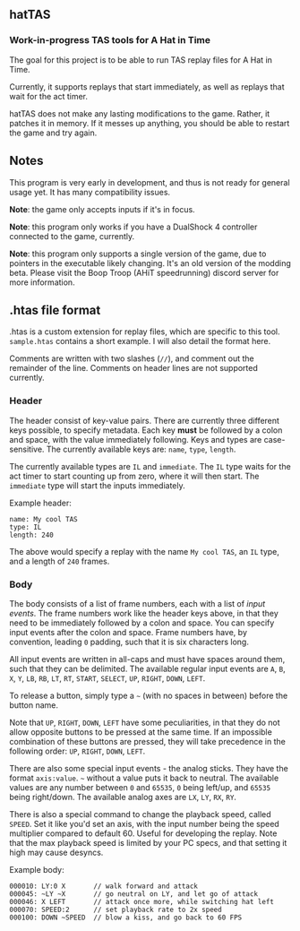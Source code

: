 ## hatTAS
### Work-in-progress TAS tools for A Hat in Time

The goal for this project is to be able to run TAS replay files for A Hat in Time.

Currently, it supports replays that start immediately, as well as replays that wait for the act timer.

hatTAS does not make any lasting modifications to the game. Rather, it patches it in memory. If it messes up anything, you should be able to restart the game and try again.

## Notes
This program is very early in development, and thus is not ready for general usage yet. It has many compatibility issues.

**Note**: the game only accepts inputs if it's in focus.

**Note**: this program only works if you have a DualShock 4 controller connected to the game, currently.

**Note**: this program only supports a single version of the game, due to pointers in the executable likely changing. It's an old version of the modding beta. Please visit the Boop Troop (AHiT speedrunning) discord server for more information.

## .htas file format
.htas is a custom extension for replay files, which are specific to this tool. `sample.htas` contains a short example. I will also detail the format here.

Comments are written with two slashes (`//`), and comment out the remainder of the line. Comments on header lines are not supported currently.

### Header
The header consist of key-value pairs. There are currently three different keys possible, to specify metadata. Each key **must** be followed by a colon and space, with the value immediately following. Keys and types are case-sensitive. The currently available keys are: `name`, `type`, `length`.

The currently available types are `IL` and `immediate`. The `IL` type waits for the act timer to start counting up from zero, where it will then start. The `immediate` type will start the inputs immediately.

Example header:
   
```
name: My cool TAS
type: IL
length: 240
```

The above would specify a replay with the name `My cool TAS`, an `IL` type, and a length of `240` frames.

### Body
The body consists of a list of frame numbers, each with a list of *input events*. The frame numbers work like the header keys above, in that they need to be immediately followed by a colon and space. You can specify input events after the colon and space. Frame numbers have, by convention, leading `0` padding, such that it is six characters long.

All input events are written in all-caps and must have spaces around them, such that they can be delimited. The available regular input events are `A`, `B`, `X`, `Y`, `LB`, `RB`, `LT`, `RT`, `START`, `SELECT`, `UP`, `RIGHT`, `DOWN`, `LEFT`.

To release a button, simply type a `~` (with no spaces in between) before the button name.

Note that `UP`, `RIGHT`, `DOWN`, `LEFT` have some peculiarities, in that they do not allow opposite buttons to be pressed at the same time. If an impossible combination of these buttons are pressed, they will take precedence in the following order: `UP`, `RIGHT`, `DOWN`, `LEFT`.

There are also some special input events - the analog sticks. They have the format `axis:value`. `~` without a value puts it back to neutral. The available values are any number between `0` and `65535`, `0` being left/up, and `65535` being right/down. The available analog axes are `LX`, `LY`, `RX`, `RY`.

There is also a special command to change the playback speed, called `SPEED`. Set it like you'd set an axis, with the input number being the speed multiplier compared to default 60. Useful for developing the replay. Note that the max playback speed is limited by your PC specs, and that setting it high may cause desyncs.

Example body:
```
000010: LY:0 X       // walk forward and attack
000045: ~LY ~X       // go neutral on LY, and let go of attack
000046: X LEFT       // attack once more, while switching hat left
000070: SPEED:2      // set playback rate to 2x speed
000100: DOWN ~SPEED  // blow a kiss, and go back to 60 FPS
```